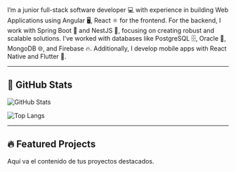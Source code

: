 I’m a junior full-stack software developer 💻 with experience in building Web Applications using Angular 🖥️, React ⚛️ for the frontend. For the backend, I work with Spring Boot 🌿 and NestJS 🔧, focusing on creating robust and scalable solutions. I’ve worked with databases like PostgreSQL 🗄️, Oracle 💾, MongoDB 🌐, and Firebase 🔥. Additionally, I develop mobile apps with React Native and Flutter 📱.

---

## 👾 GitHub Stats

![GitHub Stats](https://github-readme-stats.vercel.app/api?username=kevinjdk&show_icons=true&theme=radical)

![Top Langs](https://github-readme-stats.vercel.app/api/top-langs/?username=kevinjdk&layout=compact&theme=radical)

---

## 🔥 Featured Projects

Aquí va el contenido de tus proyectos destacados.
